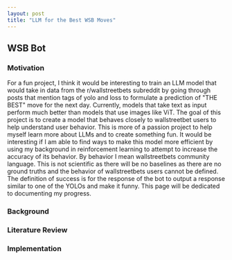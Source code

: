 ```yaml
---
layout: post
title: "LLM for the Best WSB Moves"
---
```


## WSB Bot

### Motivation
For a fun project, I think it would be interesting to train an LLM model that would take in data from the r/wallstreetbets subreddit by going through posts that mention tags of yolo and loss to formulate a prediction of "THE BEST" move for the next day. Currently, models that take text as input perform much better than models that use images like ViT. The goal of this project is to create a model that behaves closely to wallstreetbet users to help understand user behavior. This is more of a passion project to help myself learn more about LLMs and to create something fun. It would be interesting if I am able to find ways to make this model more efficient by using my background in reinforcement learning to attempt to increase the accuracy of its behavior. By behavior I mean wallstreetbets community language. This is not scientific as there will be no baselines as there are no ground truths and the behavior of wallstreetbets users cannot be defined. The definition of success is for the response of the bot to output a response similar to one of the YOLOs and make it funny. This page will be dedicated to documenting my progress.

### Background


### Literature Review


### Implementation